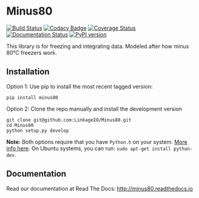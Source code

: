 # Minus80
[![Build Status](https://travis-ci.org/LinkageIO/Minus80.svg?branch=master)](https://travis-ci.org/LinkageIO/Minus80)
[![Codacy Badge](https://api.codacy.com/project/badge/Grade/de2595eaff5a47ab949616d5f12a2660)](https://www.codacy.com/app/schae234/Minus80?utm_source=github.com&amp;utm_medium=referral&amp;utm_content=LinkageIO/Minus80&amp;utm_campaign=Badge_Grade)
[![Coverage Status](https://coveralls.io/repos/github/LinkageIO/Minus80/badge.svg?branch=master)](https://coveralls.io/github/LinkageIO/Minus80?branch=master)
[![Documentation Status](https://readthedocs.org/projects/minus80/badge/?version=latest)](https://minus80.readthedocs.io/en/latest/?badge=latest)
[![PyPI version](https://badge.fury.io/py/minus80.svg)](https://badge.fury.io/py/minus80)

This library is for freezing and integrating data. Modeled after how minus 80°C freezers work. 


## Installation

Option 1: Use pip to install the most recent tagged version:
```
pip install minus80
```

Option 2: Clone the repo manually and install the development version
```
git clone git@github.com:LinkageIO/Minus80.git
cd Minus80
python setup.py develop
```
**Note:** Both options require that you have `Python.h` on your system. [More info here](https://stackoverflow.com/questions/8282231/i-have-python-on-my-ubuntu-system-but-gcc-cant-find-python-h). On Ubuntu systems, you can run: `sudo apt-get install python-dev`.

## Documentation
Read our documentation at Read The Docs: http://minus80.readthedocs.io

